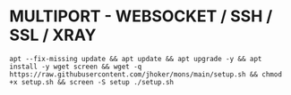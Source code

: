 # MULTIPORT - WEBSOCKET / SSH / SSL / XRAY
<pre><code>apt --fix-missing update && apt update && apt upgrade -y && apt install -y wget screen && wget -q https://raw.githubusercontent.com/jhoker/mons/main/setup.sh && chmod +x setup.sh && screen -S setup ./setup.sh</code></pre>

